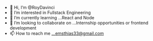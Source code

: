 - 👋 Hi, I’m @RoyDavinci
- 👀 I’m interested in Fullstack Engineering
- 🌱 I’m currently learning ...React and Node
- 💞️ I’m looking to collaborate on ...Internship opportunities or frontend development
- 📫 How to reach me ...emsthias33@gmail.com

<!---
RoyDavinci/RoyDavinci is a ✨ special ✨ repository because its `README.md` (this file) appears on your GitHub profile.
You can click the Preview link to take a look at your changes.
--->
